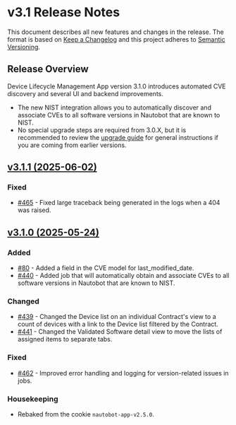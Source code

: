 # v3.1 Release Notes

This document describes all new features and changes in the release. The format is based on [Keep a
Changelog](https://keepachangelog.com/en/1.0.0/) and this project adheres to [Semantic
Versioning](https://semver.org/spec/v2.0.0.html).

## Release Overview

Device Lifecycle Management App version 3.1.0 introduces automated CVE discovery and several UI and backend improvements.

- The new NIST integration allows you to automatically discover and associate CVEs to all software versions in Nautobot that are known to NIST.
- No special upgrade steps are required from 3.0.X, but it is recommended to review the [upgrade guide](../upgrade.md) for general instructions if you are coming from earlier versions.

## [v3.1.1 (2025-06-02)](https://github.com/nautobot/nautobot-app-device-lifecycle-mgmt/releases/tag/v3.1.1)

### Fixed

- [#465](https://github.com/nautobot/nautobot-app-device-lifecycle-mgmt/issues/465) - Fixed large traceback being generated in the logs when a 404 was raised.

## [v3.1.0 (2025-05-24)](https://github.com/nautobot/nautobot-app-device-lifecycle-mgmt/releases/tag/v3.1.0)

### Added

- [#80](https://github.com/nautobot/nautobot-app-device-lifecycle-mgmt/issues/80) - Added a field in the CVE model for last_modified_date.
- [#440](https://github.com/nautobot/nautobot-app-device-lifecycle-mgmt/issues/440) - Added job that will automatically obtain and associate CVEs to all software versions in Nautobot that are known to NIST.

### Changed

- [#439](https://github.com/nautobot/nautobot-app-device-lifecycle-mgmt/issues/439) - Changed the Device list on an individual Contract's view to a count of devices with a link to the Device list filtered by the Contract.
- [#441](https://github.com/nautobot/nautobot-app-device-lifecycle-mgmt/issues/441) - Changed the Validated Software detail view to move the lists of assigned items to separate tabs.

### Fixed

- [#462](https://github.com/nautobot/nautobot-app-device-lifecycle-mgmt/issues/462) - Improved error handling and logging for version-related issues in jobs.

### Housekeeping

- Rebaked from the cookie `nautobot-app-v2.5.0`.
